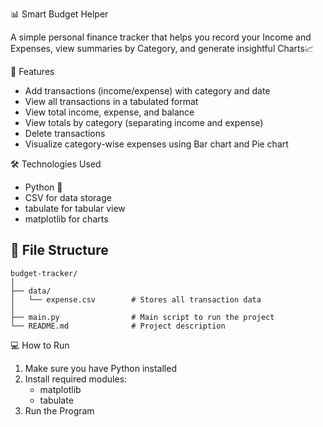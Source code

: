 📊 Smart Budget Helper

A simple  personal finance tracker that helps you record your Income and Expenses, view summaries by Category, and generate insightful Charts📈


🚀 Features

- Add transactions (income/expense) with category and date
- View all transactions in a tabulated format
- View total income, expense, and balance
- View totals by category (separating income and expense)
- Delete transactions
- Visualize category-wise expenses using Bar chart and Pie chart


 🛠 Technologies Used

- Python 🐍
- CSV for data storage
- tabulate for tabular view
- matplotlib for charts


## 📁 File Structure

```
budget-tracker/
│
├── data/
│   └── expense.csv        # Stores all transaction data
│
├── main.py                # Main script to run the project
└── README.md              # Project description
```




💻 How to Run

1. Make sure you have Python installed
2. Install required modules:
   * matplotlib
   * tabulate
3. Run the Program
